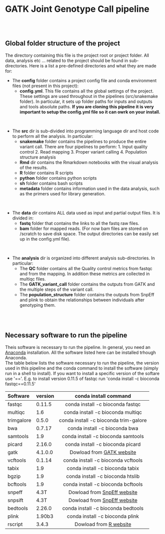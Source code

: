 # GATK Joint Genotype Call pipeline

<br /><br />

## Global folder structure of the project

The directory containing this file is the project root or project folder.
All data, analysis etc ... related to the project should be found in sub-directories.
Here is a list a pre-defined directories and what they are made for:

* The **config** folder contains a project config file and conda environment files (not present in this project):
    * **config.yml**. This file contains all the global settings of the project. These settings are used throughout in the pipelines (src/snakemake folder). In particular, it sets up folder paths for inputs and outputs and tools absolute paths. **If you are cloning this pipeline it is very important to setup the config.yml file so it can owrk on your install.**


<br />

* The **src** dir is sub-divided into programming language dir and host code to perform all the analysis. In particular:
    * **snakemake** folder contains the pipelines to produce the entire variant call. There are four pipelines to perform: 1. Input quality control 2. Read mapping 3. Proper variant calling 4. Population structure analysis
    * **Rmd** dir contains the Rmarkdown notebooks with the visual analysis of the results.
    * **R** folder contains R scripts
    * **python** folder contains python scripts
    * **sh** folder contains bash scripts
    * **metadata** folder contains information used in the data analysis, such as the primers used for library generation.

<br />

* The **data** dir contains ALL data used as input and partial output files. It is divided in:
    * **fastq** folder that contains the links to all the fastq raw files.
    * **bam** folder for mapped reads. (For now bam files are stored on /scratch to save disk space. The output directories can be easily set up in the config.yml file). 

<br />

* The **analysis** dir is organized into different analysis sub-directories. In particular:
    * The **QC** folder contains all the Quality control metrics from fastqc and from the mapping. In addition these metrics are collected in multiqc files.
    * The **GATK_variant_call** folder contains the outputs from GATK and the multiple steps of the variant call.
    * The **population_structure** folder contains the outputs from SnpEff and plink to obtain the relationships between individuals after genotyping them.

<br /><br />

## Necessary software to run the pipeline

Theis software is necessary to run the pipeline. In general, you need an [Anaconda](https://www.anaconda.com/) installation. All the software listed here can be installed trhough Anaconda. <br />
The table below lists the software necessary to run the pipeline, the version used in this pipeline and the conda command to install the software (simply run in a shell to install). If you want to install a specific version of the softare use '=='. E.g. to install version 0.11.5 of fastqc run 'conda install -c bioconda fastqc==0.11.5'

| Software  |  version | conda install command |
|:---|:---|:---:|
| fastqc | 0.11.5 | conda install -c bioconda fastqc |
| multiqc | 1.6 | conda install -c bioconda multiqc |
| trimgalore | 0.5.0 | conda install -c bioconda trim-galore |
| bwa | 0.7.17 | conda install -c bioconda bwa |
| samtools | 1.9 | conda install -c bioconda samtools |
| picard | 2.16.0 | conda install -c bioconda picard |
| gatk | 4.1.0.0 | Dowload from [GATK website](https://software.broadinstitute.org/gatk/download/index)  |
| vcftools | 0.1.14 | conda install -c bioconda vcftools |
| tabix | 1.9 | conda install -c bioconda tabix |
| bgzip | 1.9 | conda install -c bioconda htslib |
| bcftools | 1.9 | conda install -c bioconda bcftools |
| snpeff | 4.3T  | Dowload from [SnpEff website](http://snpeff.sourceforge.net/) |
| snpsift | 4.3T  | Dowload from [SnpEff website](http://snpeff.sourceforge.net/) |
| bedtools | 2.26.0  | conda install -c bioconda bedtools |
| plink | 1.90b3  | conda install -c bioconda plink |
| rscript | 3.4.3  |  Dowload from [R website](https://cran.uni-muenster.de/) |